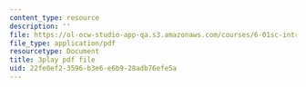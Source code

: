 ```yaml
---
content_type: resource
description: ''
file: https://ol-ocw-studio-app-qa.s3.amazonaws.com/courses/6-01sc-introduction-to-electrical-engineering-and-computer-science-i-spring-2011/22fe0ef23596b3e6e6b928adb76efe5a_FANl3evX0FQ.pdf
file_type: application/pdf
resourcetype: Document
title: 3play pdf file
uid: 22fe0ef2-3596-b3e6-e6b9-28adb76efe5a
---
```

